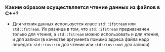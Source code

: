 ### Каким образом осуществляется чтение данных из файлов в C++?

 - Для чтения данных используется класс `std::ifstream` или `std::fstream`. Их разница в том, что
`std::ifstream` предназначен только для чтения, а `std::fstream` можно использовать и для чтения,
и для записи (в качестве аргумента помимо адреса файла надо передать `std::ios::in` для 
чтения или `std::ios::out` для записи)